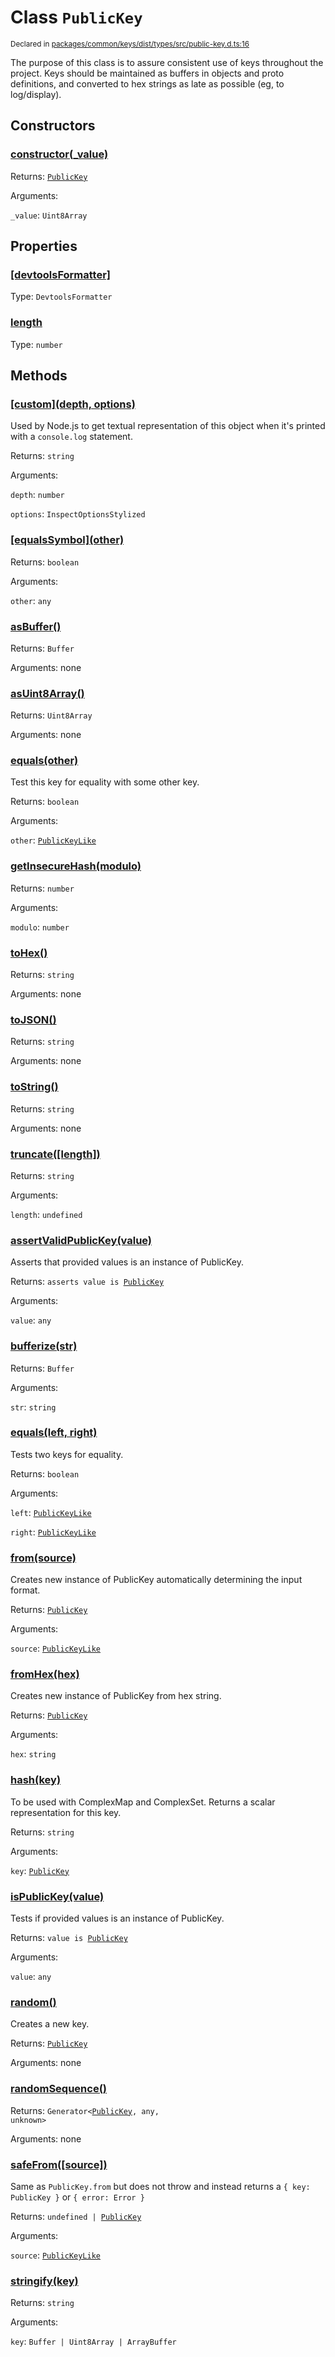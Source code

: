 # Class `PublicKey`
<sub>Declared in [packages/common/keys/dist/types/src/public-key.d.ts:16]()</sub>


The purpose of this class is to assure consistent use of keys throughout the project.
Keys should be maintained as buffers in objects and proto definitions, and converted to hex
strings as late as possible (eg, to log/display).

## Constructors
### [constructor(_value)]()




Returns: <code>[PublicKey](/api/@dxos/client/classes/PublicKey)</code>

Arguments: 

`_value`: <code>Uint8Array</code>



## Properties
### [[devtoolsFormatter]]()
Type: <code>DevtoolsFormatter</code>



### [length]()
Type: <code>number</code>




## Methods
### [\[custom\](depth, options)]()


Used by Node.js to get textual representation of this object when it's printed with a  `console.log`  statement.

Returns: <code>string</code>

Arguments: 

`depth`: <code>number</code>

`options`: <code>InspectOptionsStylized</code>


### [\[equalsSymbol\](other)]()




Returns: <code>boolean</code>

Arguments: 

`other`: <code>any</code>


### [asBuffer()]()




Returns: <code>Buffer</code>

Arguments: none




### [asUint8Array()]()




Returns: <code>Uint8Array</code>

Arguments: none




### [equals(other)]()


Test this key for equality with some other key.

Returns: <code>boolean</code>

Arguments: 

`other`: <code>[PublicKeyLike](/api/@dxos/client/types/PublicKeyLike)</code>


### [getInsecureHash(modulo)]()




Returns: <code>number</code>

Arguments: 

`modulo`: <code>number</code>


### [toHex()]()




Returns: <code>string</code>

Arguments: none




### [toJSON()]()




Returns: <code>string</code>

Arguments: none




### [toString()]()




Returns: <code>string</code>

Arguments: none




### [truncate(\[length\])]()




Returns: <code>string</code>

Arguments: 

`length`: <code>undefined</code>


### [assertValidPublicKey(value)]()


Asserts that provided values is an instance of PublicKey.

Returns: <code>asserts value is [PublicKey](/api/@dxos/client/classes/PublicKey)</code>

Arguments: 

`value`: <code>any</code>


### [bufferize(str)]()




Returns: <code>Buffer</code>

Arguments: 

`str`: <code>string</code>


### [equals(left, right)]()


Tests two keys for equality.

Returns: <code>boolean</code>

Arguments: 

`left`: <code>[PublicKeyLike](/api/@dxos/client/types/PublicKeyLike)</code>

`right`: <code>[PublicKeyLike](/api/@dxos/client/types/PublicKeyLike)</code>


### [from(source)]()


Creates new instance of PublicKey automatically determining the input format.

Returns: <code>[PublicKey](/api/@dxos/client/classes/PublicKey)</code>

Arguments: 

`source`: <code>[PublicKeyLike](/api/@dxos/client/types/PublicKeyLike)</code>


### [fromHex(hex)]()


Creates new instance of PublicKey from hex string.

Returns: <code>[PublicKey](/api/@dxos/client/classes/PublicKey)</code>

Arguments: 

`hex`: <code>string</code>


### [hash(key)]()


To be used with ComplexMap and ComplexSet.
Returns a scalar representation for this key.

Returns: <code>string</code>

Arguments: 

`key`: <code>[PublicKey](/api/@dxos/client/classes/PublicKey)</code>


### [isPublicKey(value)]()


Tests if provided values is an instance of PublicKey.

Returns: <code>value is [PublicKey](/api/@dxos/client/classes/PublicKey)</code>

Arguments: 

`value`: <code>any</code>


### [random()]()


Creates a new key.

Returns: <code>[PublicKey](/api/@dxos/client/classes/PublicKey)</code>

Arguments: none




### [randomSequence()]()




Returns: <code>Generator&lt;[PublicKey](/api/@dxos/client/classes/PublicKey), any, unknown&gt;</code>

Arguments: none




### [safeFrom(\[source\])]()


Same as  `PublicKey.from`  but does not throw and instead returns a  `{ key: PublicKey }`  or  `{ error: Error }`

Returns: <code>undefined | [PublicKey](/api/@dxos/client/classes/PublicKey)</code>

Arguments: 

`source`: <code>[PublicKeyLike](/api/@dxos/client/types/PublicKeyLike)</code>


### [stringify(key)]()




Returns: <code>string</code>

Arguments: 

`key`: <code>Buffer | Uint8Array | ArrayBuffer</code>


